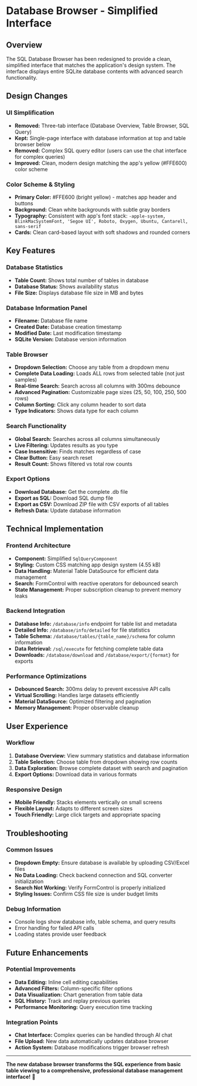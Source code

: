 # Database Browser - Simplified Interface

## Overview

The SQL Database Browser has been redesigned to provide a clean, simplified interface that matches the application's design system. The interface displays entire SQLite database contents with advanced search functionality.

## Design Changes

### UI Simplification
- **Removed:** Three-tab interface (Database Overview, Table Browser, SQL Query)
- **Kept:** Single-page interface with database information at top and table browser below
- **Removed:** Complex SQL query editor (users can use the chat interface for complex queries)
- **Improved:** Clean, modern design matching the app's yellow (#FFE600) color scheme

### Color Scheme & Styling
- **Primary Color:** #FFE600 (bright yellow) - matches app header and buttons
- **Background:** Clean white backgrounds with subtle gray borders
- **Typography:** Consistent with app's font stack: `-apple-system, BlinkMacSystemFont, 'Segoe UI', Roboto, Oxygen, Ubuntu, Cantarell, sans-serif`
- **Cards:** Clean card-based layout with soft shadows and rounded corners

## Key Features

### Database Statistics
- **Table Count:** Shows total number of tables in database
- **Database Status:** Shows availability status
- **File Size:** Displays database file size in MB and bytes

### Database Information Panel
- **Filename:** Database file name
- **Created Date:** Database creation timestamp
- **Modified Date:** Last modification timestamp
- **SQLite Version:** Database version information

### Table Browser
- **Dropdown Selection:** Choose any table from a dropdown menu
- **Complete Data Loading:** Loads ALL rows from selected table (not just samples)
- **Real-time Search:** Search across all columns with 300ms debounce
- **Advanced Pagination:** Customizable page sizes (25, 50, 100, 250, 500 rows)
- **Column Sorting:** Click any column header to sort data
- **Type Indicators:** Shows data type for each column

### Search Functionality
- **Global Search:** Searches across all columns simultaneously
- **Live Filtering:** Updates results as you type
- **Case Insensitive:** Finds matches regardless of case
- **Clear Button:** Easy search reset
- **Result Count:** Shows filtered vs total row counts

### Export Options
- **Download Database:** Get the complete .db file
- **Export as SQL:** Download SQL dump file
- **Export as CSV:** Download ZIP file with CSV exports of all tables
- **Refresh Data:** Update database information

## Technical Implementation

### Frontend Architecture
- **Component:** Simplified `SqlQueryComponent` 
- **Styling:** Custom CSS matching app design system (4.55 kB)
- **Data Handling:** Material Table DataSource for efficient data management
- **Search:** FormControl with reactive operators for debounced search
- **State Management:** Proper subscription cleanup to prevent memory leaks

### Backend Integration
- **Database Info:** `/database/info` endpoint for table list and metadata
- **Detailed Info:** `/database/info/detailed` for file statistics
- **Table Schema:** `/database/tables/{table_name}/schema` for column information
- **Data Retrieval:** `/sql/execute` for fetching complete table data
- **Downloads:** `/database/download` and `/database/export/{format}` for exports

### Performance Optimizations
- **Debounced Search:** 300ms delay to prevent excessive API calls
- **Virtual Scrolling:** Handles large datasets efficiently
- **Material DataSource:** Optimized filtering and pagination
- **Memory Management:** Proper observable cleanup

## User Experience

### Workflow
1. **Database Overview:** View summary statistics and database information
2. **Table Selection:** Choose table from dropdown showing row counts
3. **Data Exploration:** Browse complete dataset with search and pagination
4. **Export Options:** Download data in various formats

### Responsive Design
- **Mobile Friendly:** Stacks elements vertically on small screens
- **Flexible Layout:** Adapts to different screen sizes
- **Touch Friendly:** Large click targets and appropriate spacing

## Troubleshooting

### Common Issues
- **Dropdown Empty:** Ensure database is available by uploading CSV/Excel files
- **No Data Loading:** Check backend connection and SQL converter initialization
- **Search Not Working:** Verify FormControl is properly initialized
- **Styling Issues:** Confirm CSS file size is under budget limits

### Debug Information
- Console logs show database info, table schema, and query results
- Error handling for failed API calls
- Loading states provide user feedback

## Future Enhancements

### Potential Improvements
- **Data Editing:** Inline cell editing capabilities
- **Advanced Filters:** Column-specific filter options
- **Data Visualization:** Chart generation from table data
- **SQL History:** Track and replay previous queries
- **Performance Monitoring:** Query execution time tracking

### Integration Points
- **Chat Interface:** Complex queries can be handled through AI chat
- **File Upload:** New data automatically updates database browser
- **Action System:** Database modifications trigger browser refresh

---

**The new database browser transforms the SQL experience from basic table viewing to a comprehensive, professional database management interface!** 🎉 